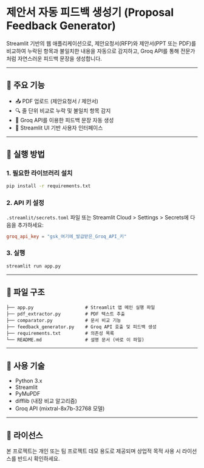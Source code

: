 
# 제안서 자동 피드백 생성기 (Proposal Feedback Generator)

Streamlit 기반의 웹 애플리케이션으로, 제안요청서(RFP)와 제안서(PPT 또는 PDF)를 비교하여 누락된 항목과 불일치한 내용을 자동으로 감지하고, Groq API를 통해 전문가처럼 자연스러운 피드백 문장을 생성합니다.

---

## 📌 주요 기능

- 📤 PDF 업로드 (제안요청서 / 제안서)
- 🔍 줄 단위 비교로 누락 및 불일치 항목 감지
- 🤖 Groq API를 이용한 피드백 문장 자동 생성
- 🧾 Streamlit UI 기반 사용자 인터페이스

---

## 🚀 실행 방법

### 1. 필요한 라이브러리 설치

```bash
pip install -r requirements.txt
```

### 2. API 키 설정

`.streamlit/secrets.toml` 파일 또는 Streamlit Cloud > Settings > Secrets에 다음을 추가하세요:

```toml
groq_api_key = "gsk_여기에_발급받은_Groq_API_키"
```

### 3. 실행

```bash
streamlit run app.py
```

---

## 📁 파일 구조

```
├── app.py                   # Streamlit 앱 메인 실행 파일
├── pdf_extractor.py         # PDF 텍스트 추출
├── comparator.py            # 문서 비교 기능
├── feedback_generator.py    # Groq API 호출 및 피드백 생성
├── requirements.txt         # 의존성 목록
└── README.md                # 설명 문서 (바로 이 파일)
```

---

## 🧠 사용 기술

- Python 3.x
- Streamlit
- PyMuPDF
- difflib (내장 비교 알고리즘)
- Groq API (mixtral-8x7b-32768 모델)

---

## 📝 라이선스

본 프로젝트는 개인 또는 팀 프로젝트 데모 용도로 제공되며 상업적 목적 사용 시 라이선스를 반드시 확인하세요.
